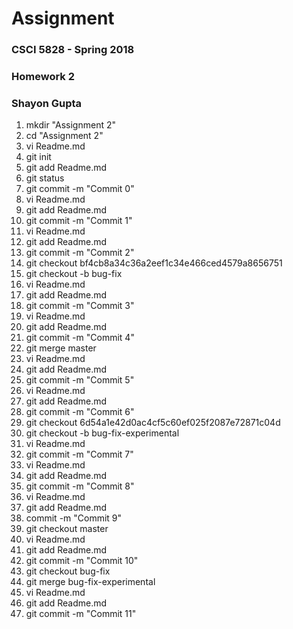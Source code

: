 # Assignment

### CSCI 5828 - Spring 2018
### Homework 2
### Shayon Gupta

1. mkdir "Assignment 2"
2. cd "Assignment 2"
3. vi Readme.md
4. git init
5. git add Readme.md
6. git status
7. git commit -m "Commit 0"
8. vi Readme.md
9. git add Readme.md
10. git commit -m "Commit 1"
11. vi Readme.md
12. git add Readme.md
13. git commit -m "Commit 2"
14. git checkout bf4cb8a34c36a2eef1c34e466ced4579a8656751
15. git checkout -b bug-fix
16. vi Readme.md
17. git add Readme.md
18. git commit -m "Commit 3"
19. vi Readme.md
20. git add Readme.md
21. git commit -m "Commit 4"
22. git merge master
23. vi Readme.md
24. git add Readme.md
25. git commit -m "Commit 5"
26. vi Readme.md
27. git add Readme.md
28. git commit -m "Commit 6"
29. git checkout 6d54a1e42d0ac4cf5c60ef025f2087e72871c04d
30. git checkout -b bug-fix-experimental
31. vi Readme.md
32. git commit -m "Commit 7"
33. vi Readme.md
34. git add Readme.md
35. git commit -m "Commit 8"
36. vi Readme.md
37. git add Readme.md
38. commit -m "Commit 9"
39. git checkout master
40. vi Readme.md
41. git add Readme.md
42. git commit -m "Commit 10"
43. git checkout bug-fix
44. git merge bug-fix-experimental
45. vi Readme.md
46. git add Readme.md
47. git commit -m "Commit 11"

